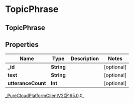 # TopicPhrase

## TopicPhrase

## Properties

|Name | Type | Description | Notes|
|------------ | ------------- | ------------- | -------------|
| **_id** | **String** |  | [optional] |
| **text** | **String** |  | [optional] |
| **utteranceCount** | **Int** |  | [optional] |



_PureCloudPlatformClientV2@165.0.0_
